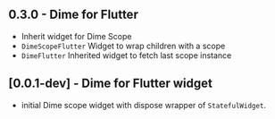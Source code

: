 ## 0.3.0 - Dime for Flutter
 
- Inherit widget for Dime Scope
- `DimeScopeFlutter` Widget to wrap children with a scope
- `DimeFlutter` Inherited widget to fetch last scope instance


## [0.0.1-dev] - Dime for Flutter widget
- initial Dime scope widget with dispose wrapper of `StatefulWidget`. 

